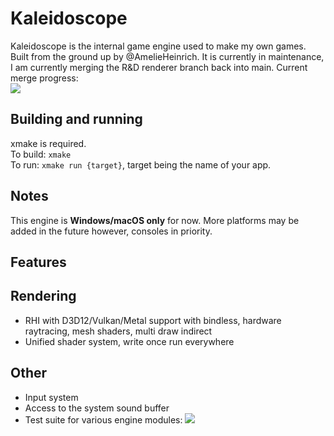 # Kaleidoscope

Kaleidoscope is the internal game engine used to make my own games. Built from the ground up by @AmelieHeinrich.
It is currently in maintenance, I am currently merging the R&D renderer branch back into main.
Current merge progress:\
![](.github/image.png)

## Building and running

xmake is required.\
To build: `xmake`\
To run: `xmake run {target}`, target being the name of your app.

## Notes

This engine is **Windows/macOS only** for now. More platforms may be added in the future however, consoles in priority.

## Features

## Rendering
- RHI with D3D12/Vulkan/Metal support with bindless, hardware raytracing, mesh shaders, multi draw indirect
- Unified shader system, write once run everywhere

## Other
- Input system
- Access to the system sound buffer
- Test suite for various engine modules: ![](.github/tests.png)
